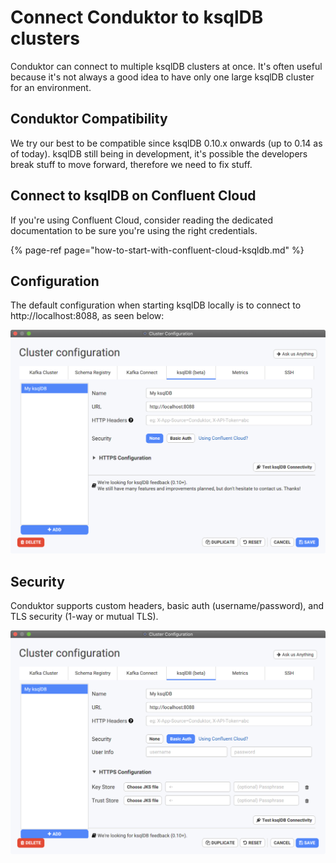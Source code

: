 # Connect Conduktor to ksqlDB clusters

Conduktor can connect to multiple ksqlDB clusters at once. It's often useful because it's not always a good idea to have only one large ksqlDB cluster for an environment.

## Conduktor Compatibility

We try our best to be compatible since ksqlDB 0.10.x onwards \(up to 0.14 as of today\). ksqlDB still being in development, it's possible the developers break stuff to move forward, therefore we need to fix stuff.

## Connect to ksqlDB on Confluent Cloud

If you're using Confluent Cloud, consider reading the dedicated documentation to be sure you're using the right credentials.

{% page-ref page="how-to-start-with-confluent-cloud-ksqldb.md" %}

## Configuration

The default configuration when starting ksqlDB locally is to connect to http://localhost:8088, as seen below:

![Default configuration for ksqlDB](../../.gitbook/assets/screenshot-2021-02-02-at-22.01.40.png)

## Security

Conduktor supports custom headers, basic auth \(username/password\), and TLS security \(1-way or mutual TLS\).

![](../../.gitbook/assets/screenshot-2021-02-02-at-22.05.32.png)




